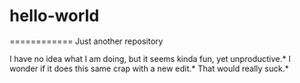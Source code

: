 # hello-world
 ============
Just another repository

I have no idea what I am doing, but it seems kinda fun, yet unproductive.*
I wonder if it does this same crap with a new edit.*
That would really suck.*
